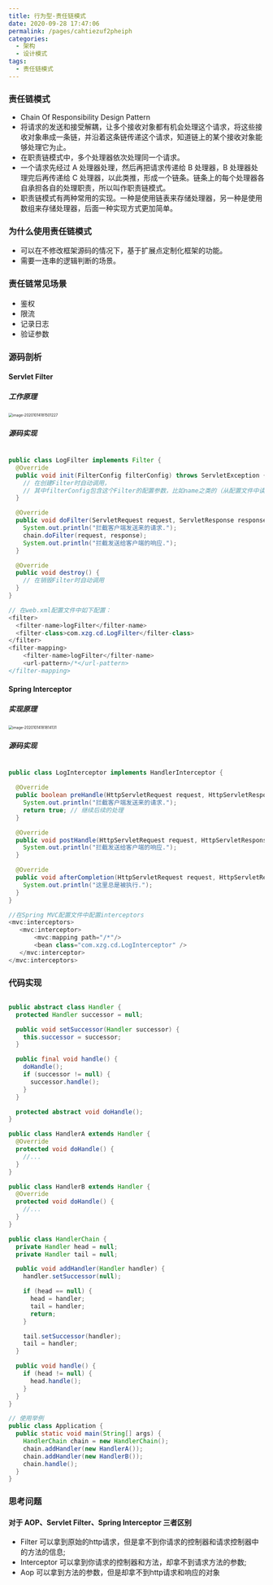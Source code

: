 ```yaml
---
title: 行为型-责任链模式
date: 2020-09-28 17:47:06
permalink: /pages/cahtiezuf2pheiph
categories: 
  - 架构
  - 设计模式
tags: 
  - 责任链模式
---
```

### 责任链模式

- Chain Of Responsibility Design Pattern
- 将请求的发送和接受解耦，让多个接收对象都有机会处理这个请求，将这些接收对象串成一条链，并沿着这条链传递这个请求，知道链上的某个接收对象能够处理它为止。
- 在职责链模式中，多个处理器依次处理同一个请求。
- 一个请求先经过 A 处理器处理，然后再把请求传递给 B 处理器，B 处理器处理完后再传递给 C 处理器，以此类推，形成一个链条。链条上的每个处理器各自承担各自的处理职责，所以叫作职责链模式。
- 职责链模式有两种常用的实现。一种是使用链表来存储处理器，另一种是使用数组来存储处理器，后面一种实现方式更加简单。



### 为什么使用责任链模式

- 可以在不修改框架源码的情况下，基于扩展点定制化框架的功能。
- 需要一连串的逻辑判断的场景。



### 责任链常见场景

- 鉴权
- 限流
- 记录日志
- 验证参数



### 源码剖析

#### Servlet Filter

##### 工作原理

<img src="https://cdn.jsdelivr.net/gh/HoldDie/img/20201014181506.png" alt="image-20201014181501227" style="zoom:50%;" />

##### 源码实现

```java

public class LogFilter implements Filter {
  @Override
  public void init(FilterConfig filterConfig) throws ServletException {
    // 在创建Filter时自动调用，
    // 其中filterConfig包含这个Filter的配置参数，比如name之类的（从配置文件中读取的）
  }

  @Override
  public void doFilter(ServletRequest request, ServletResponse response, FilterChain chain) throws IOException, ServletException {
    System.out.println("拦截客户端发送来的请求.");
    chain.doFilter(request, response);
    System.out.println("拦截发送给客户端的响应.");
  }

  @Override
  public void destroy() {
    // 在销毁Filter时自动调用
  }
}

// 在web.xml配置文件中如下配置：
<filter>
  <filter-name>logFilter</filter-name>
  <filter-class>com.xzg.cd.LogFilter</filter-class>
</filter>
<filter-mapping>
    <filter-name>logFilter</filter-name>
    <url-pattern>/*</url-pattern>
</filter-mapping>
```

#### Spring Interceptor

##### 实现原理

<img src="https://cdn.jsdelivr.net/gh/HoldDie/img/20201014181820.png" alt="image-20201014181814131" style="zoom:50%;" />

##### 源码实现

```java

public class LogInterceptor implements HandlerInterceptor {

  @Override
  public boolean preHandle(HttpServletRequest request, HttpServletResponse response, Object handler) throws Exception {
    System.out.println("拦截客户端发送来的请求.");
    return true; // 继续后续的处理
  }

  @Override
  public void postHandle(HttpServletRequest request, HttpServletResponse response, Object handler, ModelAndView modelAndView) throws Exception {
    System.out.println("拦截发送给客户端的响应.");
  }

  @Override
  public void afterCompletion(HttpServletRequest request, HttpServletResponse response, Object handler, Exception ex) throws Exception {
    System.out.println("这里总是被执行.");
  }
}

//在Spring MVC配置文件中配置interceptors
<mvc:interceptors>
   <mvc:interceptor>
       <mvc:mapping path="/*"/>
       <bean class="com.xzg.cd.LogInterceptor" />
   </mvc:interceptor>
</mvc:interceptors>
```



### 代码实现

```java

public abstract class Handler {
  protected Handler successor = null;

  public void setSuccessor(Handler successor) {
    this.successor = successor;
  }

  public final void handle() {
    doHandle();
    if (successor != null) {
      successor.handle();
    }
  }

  protected abstract void doHandle();
}

public class HandlerA extends Handler {
  @Override
  protected void doHandle() {
    //...
  }
}

public class HandlerB extends Handler {
  @Override
  protected void doHandle() {
    //...
  }
}

public class HandlerChain {
  private Handler head = null;
  private Handler tail = null;

  public void addHandler(Handler handler) {
    handler.setSuccessor(null);

    if (head == null) {
      head = handler;
      tail = handler;
      return;
    }

    tail.setSuccessor(handler);
    tail = handler;
  }

  public void handle() {
    if (head != null) {
      head.handle();
    }
  }
}

// 使用举例
public class Application {
  public static void main(String[] args) {
    HandlerChain chain = new HandlerChain();
    chain.addHandler(new HandlerA());
    chain.addHandler(new HandlerB());
    chain.handle();
  }
}
```



### 思考问题

#### 对于 AOP、Servlet Filter、Spring Interceptor 三者区别

- Filter 可以拿到原始的http请求，但是拿不到你请求的控制器和请求控制器中的方法的信息; 
- Interceptor 可以拿到你请求的控制器和方法，却拿不到请求方法的参数; 
- Aop 可以拿到方法的参数，但是却拿不到http请求和响应的对象

